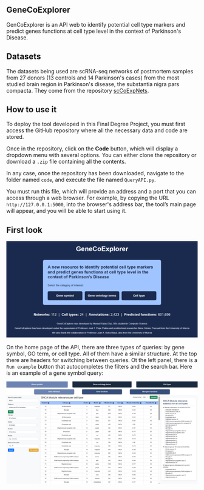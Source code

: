## GeneCoExplorer

GenCoExplorer is an API web to identify potential cell type markers and predict genes functions at cell type level in the context of Parkinson's Disease. 

## Datasets

The datasets being used are scRNA-seq networks of postmortem samples from 27 donors (13 controls and 14 Parkinson's cases) from the most studied brain region in Parkinson's disease, the substantia nigra pars compacta. They come from the repository [scCoExpNets](https://github.com/aliciagp/scCoExpNets).

## How to use it

To deploy the tool developed in this Final Degree Project, you must first access the GitHub repository where all the necessary data and code are stored.

Once in the repository, click on the **Code** button, which will display a dropdown menu with several options. You can either clone the repository or download a `.zip` file containing all the contents.

In any case, once the repository has been downloaded, navigate to the folder named `code`, and execute the file named `QueryAPI.py`.

You must run this file, which will provide an address and a port that you can access through a web browser. For example, by copying the URL `http://127.0.0.1:5000`, into the browser's address bar, the tool’s main page will appear, and you will be able to start using it.

## First look

![Home page](data/PaginaPrincipal.png)

On the home page of the API, there are three types of queries: by gene symbol, GO term, or cell type.
All of them have a similar structure. At the top there are headers for switching between queries. Ot the left panel, there is a `Run example` button that autocompletes the filters and the search bar. Here is an example of a gene symbol query:

![Home page](data/Gene_Relevance_API2.png)
